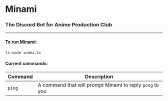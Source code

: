 # Minami
### The Discord Bot for Anime Production Club
---
#### To run Minami:
`ts-node index.ts`

#### Current commands:
| Command | Description |
| ------- | ----------- |
| `ping`    | A command that will prompt Minami to reply `pong` to you |